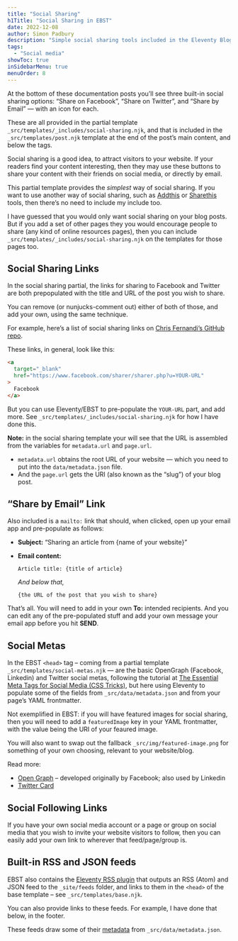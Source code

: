 ```yaml
---
title: "Social Sharing"
h1Title: "Social Sharing in EBST"
date: 2022-12-08
author: Simon Padbury
description: "Simple social sharing tools included in the Eleventy Blog Starter Theme."
tags:
  - "Social media"
showToc: true
inSidebarMenu: true
menuOrder: 8
---
```


At the bottom of these documentation posts you’ll see three built-in social sharing options: “Share on Facebook”, “Share on Twitter”, and “Share by Email” — with an icon for each.

These are all provided in the partial template `_src/templates/_includes/social-sharing.njk`, and that is included in the `_src/templates/post.njk` template at the end of the post’s main content, and below the tags.

Social sharing is a good idea, to attract visitors to your website. If your readers find your content interesting, then they may use these buttons to share your content with their friends on social media, or directly by email.

This partial template provides the _simplest_ way of social sharing. If you want to use another way of social sharing, such as [Addthis](https://www.addthis.com) or [Sharethis](https://sharethis.com) tools, then there’s no need to include my include too.

I have guessed that you would only want social sharing on your blog posts. But if you add a set of other pages they you would encourage people to share (any kind of online resources pages), then you can include `_src/templates/_includes/social-sharing.njk` on the templates for those pages too.

## Social Sharing Links

In the social sharing partial, the links for sharing to Facebook and Twitter are both prepopulated with the title and URL of the post you wish to share.

You can remove (or nunjucks-comment out) either of both of those, and add your own, using the same technique.

For example, here’s a list of social sharing links on [Chris Fernandi’s GitHub repo](https://github.com/cferdinandi/social-sharing).

These links, in general, look like this:

```html
<a 
  target="_blank"
  href="https://www.facebook.com/sharer/sharer.php?u=YOUR-URL"
>
  Facebook
</a>
```

But you can use Eleventy/EBST to pre-populate the `YOUR-URL` part, and add more. See `_src/templates/_includes/social-sharing.njk` for how I have done this.

**Note:** in the social sharing template your will see that the URL is assembled from the variables for `metadata.url` and `page.url`.

* `metadata.url` obtains the root URL of your website — which you need to put into the `data/metadata.json` file.
* And the `page.url` gets the URI (also known as the “slug”) of your blog post.

## “Share by Email” Link

Also included is a `mailto:` link that should, when clicked, open up your email app and pre-populate as follows:

* **Subject:** “Sharing an article from {name of your website}”
* **Email content:**
  
  `Article title: {title of article}`
  
  _And below that,_
  
  `{the URL of the post that you wish to share}`

That’s all. You will need to add in your own **To:** intended recipients. And you can edit any of the pre-populated stuff and add your own message your email app before you hit **SEND**.

## Social Metas

In the EBST `<head>` tag – coming from a partial template `_src/templates/social-metas.njk` — are the basic OpenGraph (Facebook, Linkedin) and Twitter social metas, following the tutorial at [The Essential Meta Tags for Social Media (CSS Tricks)](https://css-tricks.com/essential-meta-tags-social-media/), but here using Eleventy to populate some of the fields from `_src/data/metadata.json` and from your page’s YAML frontmatter.

Not exemplified in EBST: if you will have featured images for social sharing, then you will need to add a `featuredImage` key in your YAML frontmatter, with the value being the URI of your feaured image.

You will also want to swap out the fallback `_src/img/featured-image.png` for something of your own choosing, relevant to your website/blog.

Read more:

* [Open Graph](https://ogp.me/) – developed originally by Facebook; also used by Linkedin
* [Twitter Card](https://developer.twitter.com/en/docs/twitter-for-websites/cards/overview/markup)

## Social Following Links

If you have your own social media account or a page or group on social media that you wish to invite your website visitors to follow, then you can easily add your own link to wherever that feed/page/group is.

## Built-in RSS and JSON feeds

EBST also contains the [Eleventy RSS plugin](https://www.11ty.dev/docs/plugins/rss/) that outputs an RSS (Atom) and JSON feed to the `_site/feeds` folder, and links to them in the `<head>` of the base template – see `_src/templates/base.njk`.

You can also provide links to these feeds. For example, I have done that below, in the footer.

These feeds draw some of their [metadata](/posts/2022/introduction/#the-metadata) from `_src/data/metadata.json`.
